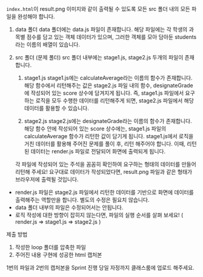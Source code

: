 `index.html`이 result.png 이미지와 같이 출력될 수 있도록 모든 src 폴더 내의 모든 파일을 완성해야 합니다.

1. data 폴더
   data 폴더에는 data.js 파일이 존재합니다.
   해당 파일에는 각 학생의 과목별 점수를 담고 있는 객체 데이터가 있으며, 그러한 객체를 모아 담아둔 students라는 이름의 배열이 있습니다.

2. src 폴더 (문제 폴더)
   src 폴더 내부에는 stage1.js, stage2.js 두개의 파일이 존재합니다.

    1. stage1.js
       stage1.js에는 calculateAverage라는 이름의 함수가 존재합니다.
       해당 함수에서 리턴해주는 값은 stage2.js 파일 내의 함수, designateGrade에 작성되어 있는 score 상수에 담겨지게 됩니다.
       즉, stage1.js 파일에서 요구하는 로직을 모두 수행한 데이터를 리턴해주게 되면, stage2.js 파일에서 해당 데이터를 활용할 수 있습니다.

    2. stage2.js
       stage2.js에는 designateGrade라는 이름의 함수가 존재합니다.
       해당 함수 안에 작성되어 있는 score 상수에는, stage1.js 파일의 calculateAverage 함수가 리턴한 값이 담기게 됩니다.
       stage1.js에서 로직을 거친 데이터를 활용해 주어진 문제를 풀이 후, 리턴 해주어야 합니다.
       이때, 리턴된 데이터는 render.js 파일로 전달되어 화면에 출력되게 됩니다.

    각 파일에 작성되어 있는 주석을 꼼꼼히 확인하여 요구하는 형태의 데이터를 만들어 리턴해 주세요!
    요구대로 데이터가 작성되었다면, result.png 파일과 같은 형태가 브라우저에 출력될 것입니다.

-   render.js 파일은 stage2.js 파일에서 리턴한 데이터를 기반으로 화면에 데이터를 출력해주는 역할만을 합니다. 별도의 수정은 필요치 않습니다.
-   data 폴더 내부의 파일은 수정되어서는 안됩니다.
-   로직 작성에 대한 방향이 잡히지 않는다면, 파일의 실행 순서를 살펴 보세요!
    ( render.js => stage1.js => stage2.js )

제출 방법

1. 작성한 loop 폴더를 압축한 파일
2. 주어진 내용 구현에 성공한 html 캡처본

1번의 파일과 2번의 캡처본을 Sprint 진행 당일 자정까지 클래스룸에 업로드 해주세요.
